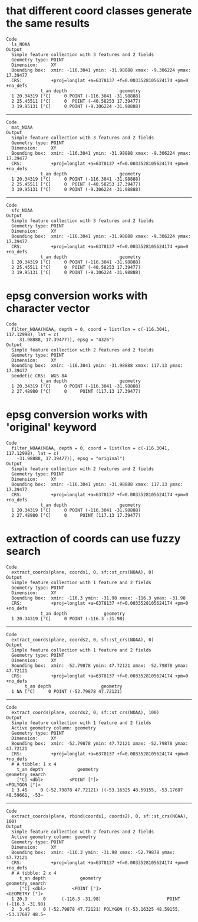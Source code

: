 # that different coord classes generate the same results

    Code
      ls_NOAA
    Output
      Simple feature collection with 3 features and 2 fields
      Geometry type: POINT
      Dimension:     XY
      Bounding box:  xmin: -116.3041 ymin: -31.98888 xmax: -9.306224 ymax: 17.39477
      CRS:           +proj=longlat +a=6378137 +f=0.0033528105624174 +pm=0 +no_defs
                 t_an depth                    geometry
      1 20.34319 [°C]     0 POINT (-116.3041 -31.98888)
      2 25.45511 [°C]     0  POINT (-40.58253 17.39477)
      3 19.95131 [°C]     0 POINT (-9.306224 -31.98888)

---

    Code
      mat_NOAA
    Output
      Simple feature collection with 3 features and 2 fields
      Geometry type: POINT
      Dimension:     XY
      Bounding box:  xmin: -116.3041 ymin: -31.98888 xmax: -9.306224 ymax: 17.39477
      CRS:           +proj=longlat +a=6378137 +f=0.0033528105624174 +pm=0 +no_defs
                 t_an depth                    geometry
      1 20.34319 [°C]     0 POINT (-116.3041 -31.98888)
      2 25.45511 [°C]     0  POINT (-40.58253 17.39477)
      3 19.95131 [°C]     0 POINT (-9.306224 -31.98888)

---

    Code
      sfc_NOAA
    Output
      Simple feature collection with 3 features and 2 fields
      Geometry type: POINT
      Dimension:     XY
      Bounding box:  xmin: -116.3041 ymin: -31.98888 xmax: -9.306224 ymax: 17.39477
      CRS:           +proj=longlat +a=6378137 +f=0.0033528105624174 +pm=0 +no_defs
                 t_an depth                    geometry
      1 20.34319 [°C]     0 POINT (-116.3041 -31.98888)
      2 25.45511 [°C]     0  POINT (-40.58253 17.39477)
      3 19.95131 [°C]     0 POINT (-9.306224 -31.98888)

# epsg conversion works with character vector

    Code
      filter_NOAA(NOAA, depth = 0, coord = list(lon = c(-116.3041, 117.12998), lat = c(
        -31.98888, 17.39477)), epsg = "4326")
    Output
      Simple feature collection with 2 features and 2 fields
      Geometry type: POINT
      Dimension:     XY
      Bounding box:  xmin: -116.3041 ymin: -31.98888 xmax: 117.13 ymax: 17.39477
      Geodetic CRS:  WGS 84
                 t_an depth                    geometry
      1 20.34319 [°C]     0 POINT (-116.3041 -31.98888)
      2 27.48980 [°C]     0     POINT (117.13 17.39477)

# epsg conversion works with 'original' keyword

    Code
      filter_NOAA(NOAA, depth = 0, coord = list(lon = c(-116.3041, 117.12998), lat = c(
        -31.98888, 17.39477)), epsg = "original")
    Output
      Simple feature collection with 2 features and 2 fields
      Geometry type: POINT
      Dimension:     XY
      Bounding box:  xmin: -116.3041 ymin: -31.98888 xmax: 117.13 ymax: 17.39477
      CRS:           +proj=longlat +a=6378137 +f=0.0033528105624174 +pm=0 +no_defs
                 t_an depth                    geometry
      1 20.34319 [°C]     0 POINT (-116.3041 -31.98888)
      2 27.48980 [°C]     0     POINT (117.13 17.39477)

# extraction of coords can use fuzzy search

    Code
      extract_coords(plane, coords1, 0, sf::st_crs(NOAA), 0)
    Output
      Simple feature collection with 1 feature and 2 fields
      Geometry type: POINT
      Dimension:     XY
      Bounding box:  xmin: -116.3 ymin: -31.98 xmax: -116.3 ymax: -31.98
      CRS:           +proj=longlat +a=6378137 +f=0.0033528105624174 +pm=0 +no_defs
                 t_an depth              geometry
      1 20.34319 [°C]     0 POINT (-116.3 -31.98)

---

    Code
      extract_coords(plane, coords2, 0, sf::st_crs(NOAA), 0)
    Output
      Simple feature collection with 1 feature and 2 fields
      Geometry type: POINT
      Dimension:     XY
      Bounding box:  xmin: -52.79878 ymin: 47.72121 xmax: -52.79878 ymax: 47.72121
      CRS:           +proj=longlat +a=6378137 +f=0.0033528105624174 +pm=0 +no_defs
           t_an depth                   geometry
      1 NA [°C]     0 POINT (-52.79878 47.72121)

---

    Code
      extract_coords(plane, coords2, 0, sf::st_crs(NOAA), 100)
    Output
      Simple feature collection with 1 feature and 2 fields
      Active geometry column: geometry
      Geometry type: POINT
      Dimension:     XY
      Bounding box:  xmin: -52.79878 ymin: 47.72121 xmax: -52.79878 ymax: 47.72121
      CRS:           +proj=longlat +a=6378137 +f=0.0033528105624174 +pm=0 +no_defs
      # A tibble: 1 x 4
        t_an depth             geometry                                geometry_search
        [°C] <dbl>          <POINT [°]>                                  <POLYGON [°]>
      1 3.45     0 (-52.79878 47.72121) ((-53.16325 48.59155, -53.17687 48.59661, -53~

---

    Code
      extract_coords(plane, rbind(coords1, coords2), 0, sf::st_crs(NOAA), 100)
    Output
      Simple feature collection with 2 features and 2 fields
      Active geometry column: geometry
      Geometry type: POINT
      Dimension:     XY
      Bounding box:  xmin: -116.3 ymin: -31.98 xmax: -52.79878 ymax: 47.72121
      CRS:           +proj=longlat +a=6378137 +f=0.0033528105624174 +pm=0 +no_defs
      # A tibble: 2 x 4
         t_an depth             geometry                               geometry_search
         [°C] <dbl>          <POINT [°]>                                <GEOMETRY [°]>
      1 20.3      0      (-116.3 -31.98)                         POINT (-116.3 -31.98)
      2  3.45     0 (-52.79878 47.72121) POLYGON ((-53.16325 48.59155, -53.17687 48.5~

